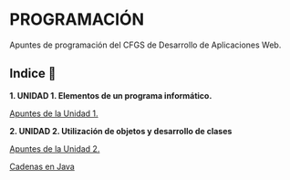# PROGRAMACIÓN

Apuntes de programación del CFGS de Desarrollo de Aplicaciones Web.

## Indice 🚀

**1. UNIDAD 1. Elementos de un programa informático.**

  [Apuntes de la Unidad 1.](Tema1/Apuntes.md)
  
**2. UNIDAD 2. Utilización de objetos y desarrollo de clases**

  [Apuntes de la Unidad 2.](Tema2/Apuntes.md)

  [Cadenas en Java](Tema2/Strings.md)

